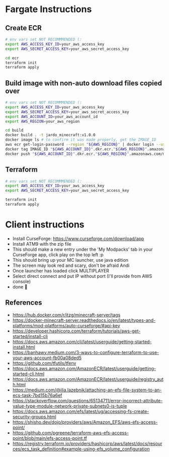 # Fargate Instructions

## Create ECR
```bash
# env vars set NOT RECOMMMENDED (:
export AWS_ACCESS_KEY_ID=your_aws_access_key
export AWS_SECRET_ACCESS_KEY=your_aws_secret_access_key

cd ecr
terraform init
terraform apply
```

## Build image with non-auto download files copied over
```bash
# env vars set NOT RECOMMMENDED (:
export AWS_ACCESS_KEY_ID=your_aws_access_key
export AWS_SECRET_ACCESS_KEY=your_aws_secret_access_key
export AWS_ACCOUNT_ID=your_aws_account_id
export AWS_REGION=your_aws_region

cd build
docker build . -t jardo_minecraft:v1.0.0
docker image ls # to confirm it was made properly, get the IMAGE_ID
aws ecr get-login-password --region "${AWS_REGION}" | docker login --username AWS --password-stdin "${AWS_ACCOUNT_ID}".dkr.ecr."${AWS_REGION}".amazonaws.com
docker tag IMAGE_ID "${AWS_ACCOUNT_ID}".dkr.ecr."${AWS_REGION}".amazonaws.com/minecraft:v1.0.0
docker push "${AWS_ACCOUNT_ID}".dkr.ecr."${AWS_REGION}".amazonaws.com/minecraft:v1.0.0
```

## Terraform
```bash
# env vars set NOT RECOMMMENDED (:
export AWS_ACCESS_KEY_ID=your_aws_access_key
export AWS_SECRET_ACCESS_KEY=your_aws_secret_access_key

terraform init
terraform apply
```

# Client instructions
- Install CurseForge: https://www.curseforge.com/download/app
- Install ATM9 with the zip file 
- This should make a new entry under the 'My Modpacks' tab in your CurseForge app, click play on the top left :p
- This should bring up your MC launcher, use java edition
- The screen may look red and scary, don't be afraid Andi
- Once launcher has loaded click MULTIPLAYER
- Select direct connect and put IP without port (I'll provide from AWS console)
- done :tada:

## References
- https://hub.docker.com/r/itzg/minecraft-server/tags
- https://docker-minecraft-server.readthedocs.io/en/latest/types-and-platforms/mod-platforms/auto-curseforge/#api-key
- https://developer.hashicorp.com/terraform/tutorials/aws-get-started/install-cli
- https://docs.aws.amazon.com/cli/latest/userguide/getting-started-install.html 
- https://banhawy.medium.com/3-ways-to-configure-terraform-to-use-your-aws-account-fb00a08ded5
- https://github.com/tfutils/tfenv
- https://docs.aws.amazon.com/AmazonECR/latest/userguide/getting-started-cli.html
- https://docs.aws.amazon.com/AmazonECR/latest/userguide/registry_auth.html
- https://medium.com/@ilia.lazebnik/attaching-an-efs-file-system-to-an-ecs-task-7bd15b76a6ef
- https://stackoverflow.com/questions/65134711/error-incorrect-attribute-value-type-module-network-private-subnets0-is-tuple
- https://docs.aws.amazon.com/efs/latest/ug/accessing-fs-create-security-groups.html
- https://shisho.dev/dojo/providers/aws/Amazon_EFS/aws-efs-access-point/
- https://github.com/pgreene/terraform-aws-efs-access-point/blob/main/efs-access-point.tf
- https://registry.terraform.io/providers/hashicorp/aws/latest/docs/resources/ecs_task_definition#example-using-efs_volume_configuration